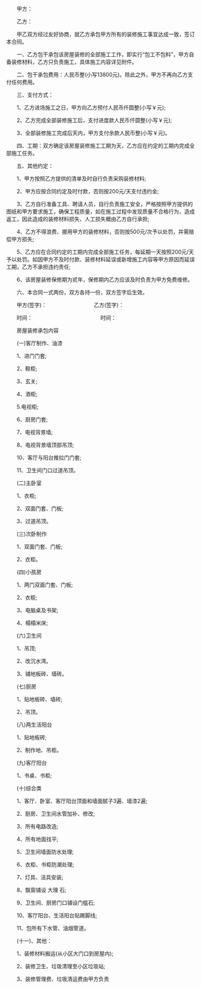 
 


　　甲方：


　　乙方：


　　甲乙双方经过友好协商，就乙方承包甲方所有的装修施工事宜达成一致，签订本合同。


　　一、乙方包干承包该房屋装修的全部施工工作，即实行“包工不包料”，甲方自备装修材料，乙方只负责施工，具体施工内容详见附件。


　　二、包干承包费用：人民币整(小写13800元)。除此之外，甲方不再向乙方支付任何费用。


　　三、支付方式：


　　1、乙方进场施工之日，甲方向乙方预付人民币仟圆整(小写￥元);


　　2、乙方完成全部装修施工后，支付进度款人民币仟圆整(小写￥元);


　　3、全部装修施工完成后天内，甲方支付余款人民币整(小写￥元)。


　　四、工期：双方确定该房屋装修施工工期为天，乙方应在约定的工期内完成全部施工任务。


　　五、其他约定：


　　1、甲方按照乙方提供的清单及时自行负责采购装修材料;


　　2、甲方应按合同约定及时付款，否则按200元/天支付违约金;


　　3、乙方自行准备工具、聘请人员，自行负责施工安全，严格按照甲方提供的图纸和甲方要求施工，确保工程质量，如在施工过程中发现质量不合格行为，造成返工，因此造成的装修材料损失、人工损失概由乙方自行承担;


　　4、乙方不得浪费、挪用甲方的装修材料，否则按500元/次予以处罚，并需赔偿甲方损失;


　　5、乙方应在合同约定的工期内完成全部施工任务，每延期一天按照200元/天予以处罚。如因甲方不及时付款、装修材料延误或新增施工内容等甲方原因而延误工期，乙方不承担违约责任;


　　6、该房屋装修保修期为贰年，保修期内乙方应该及时负责为甲方免费维修。


　　六、本合同一式两份，双方各持一份，双方签字后生效。


　　甲方(签字)：　　　　　　　　　乙方(签字)：


　　时间：　　　　　　　　　　　　　时间：


　　房屋装修承包内容


　　(一)客厅制作、油漆


　　1、进门门套;


　　2、鞋柜;


　　3、玄关;


　　4、酒柜;


　　5.电视柜;


　　6、厨房门套;


　　7、电视背景墙;


　　8、电视背景墙顶部吊顶;


　　10、客厅与阳台推拉门门套;


　　11、卫生间门口过道吊顶。


　　(二)主卧室


　　1、衣柜;


　　2、双面门套、门板;


　　3、过道吊顶。


　　(三)次卧制作


　　1、双面门套、门板;


　　2、衣柜。


　　(四)小孩房


　　1、两门双面门套、门板;


　　2、衣柜;


　　3、电脑桌及书架;


　　4、榻榻米床;


　　(六)卫生间


　　1、吊顶;


　　2、改沉水湾。


　　3、铺地板砖、墙砖。


　　(七)厨房


　　1、贴地板砖、墙砖;


　　2、吊顶。


　　(八)两生活阳台


　　1、贴地板砖;


　　2、制作地、吊柜。


　　(九)客厅阳台


　　1、书桌、书柜;


　　(十)综合类


　　1、客厅、卧室、客厅阳台顶面和墙面腻子3遍、墙漆2遍;


　　2、厨房、卫生间水管加补、修改;


　　3、所有电路改造;


　　4、所有地面找平;


　　5、卫生间墙面防水处理;


　　6、衣柜、书柜防潮处理;


　　7、灯具、洁具安装;


　　8、飘窗铺设
大理
石;


　　9、卫生间、厨房门口铺设门槛石;


　　10、客厅阳台、生活阳台贴踢脚线;


　　11、包所有下水管、油烟管道。


　　(十一)、其他：


　　1、装修材料搬运(从小区大门口到房屋内);


　　2、装修卫生、垃圾清理至小区垃圾站;


　　3、装修管理费、垃圾清运费由甲方负责




 


 

 
 
 
 
 
  


  
 

  


  


  
 
 
 
 

